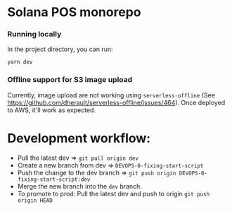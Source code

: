 # Solana POS monorepo

### Running locally

In the project directory, you can run:

```
yarn dev
```

### Offline support for S3 image upload

Currently, image upload are not working using `serverless-offline` (See https://github.com/dherault/serverless-offline/issues/464). Once deployed to AWS, it'll work as expected.


# Development workflow: 

- Pull the latest dev ⇒ `git pull origin dev`
- Create a new branch from dev ⇒ `DEVOPS-0-fixing-start-script`
- Push the change to the dev branch ⇒ `git push origin DEVOPS-0-fixing-start-script:dev`
- Merge the new branch into the `dev` branch.
- To promote to prod: Pull the latest dev and push to origin `git push origin HEAD`